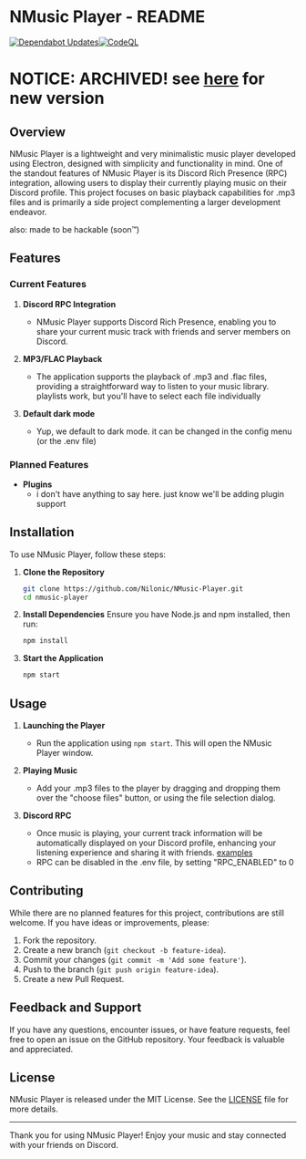 # NMusic Player - README

<!--
if you can see this, hey!
you're probably looking at the source code (or raw file)
that's cool, i'm just gonna say this:
i'm most likely gonna change the discord client id randomly
so if the RPC name changes, don't worry, it'll probably go back soon

also, if you are cloning this, how's it going? i'll make a community server for this if y'all want to
-->

[![Dependabot Updates](https://github.com/Nilonic/NMusic-Player/actions/workflows/dependabot/dependabot-updates/badge.svg)](https://github.com/Nilonic/NMusic-Player/actions/workflows/dependabot/dependabot-updates)[![CodeQL](https://github.com/Nilonic/NMusic-Player/actions/workflows/github-code-scanning/codeql/badge.svg?branch=main)](https://github.com/Nilonic/NMusic-Player/actions/workflows/github-code-scanning/codeql)

<!--CodeQL is on-push, Dependabot is daily-->

# NOTICE: ARCHIVED! see [here](https://github.com/Nilonic/NMusicPlayerV2) for new version

## Overview

NMusic Player is a lightweight and very minimalistic music player developed using Electron, designed with simplicity and functionality in mind. One of the standout features of NMusic Player is its Discord Rich Presence (RPC) integration, allowing users to display their currently playing music on their Discord profile. This project focuses on basic playback capabilities for .mp3 files and is primarily a side project complementing a larger development endeavor.

also: made to be hackable (soon&#8482;)

## Features

### Current Features

1. **Discord RPC Integration**
   - NMusic Player supports Discord Rich Presence, enabling you to share your current music track with friends and server members on Discord.

2. **MP3/FLAC Playback**
   - The application supports the playback of .mp3 and .flac files, providing a straightforward way to listen to your music library. playlists work, but you'll have to select each file individually

3. **Default dark mode**
   - Yup, we default to dark mode. it can be changed in the config menu (or the .env file)

### Planned Features

- **Plugins**
   - i don't have anything to say here. just know we'll be adding plugin support

## Installation

To use NMusic Player, follow these steps:

1. **Clone the Repository**
   ```bash
   git clone https://github.com/Nilonic/NMusic-Player.git
   cd nmusic-player
   ```

2. **Install Dependencies**
   Ensure you have Node.js and npm installed, then run:
   ```bash
   npm install
   ```

3. **Start the Application**
   ```bash
   npm start
   ```
<!--
can't really hide much in a public repo, can we?
in all seriousness tho. i'll figure out how to make extensions work, no matter how much it hurts
i mean, how hard could it be? (last words)
 - Nilon
-->
## Usage

1. **Launching the Player**
   - Run the application using `npm start`. This will open the NMusic Player window.

2. **Playing Music**
   - Add your .mp3 files to the player by dragging and dropping them over the "choose files" button, or using the file selection dialog.
3. **Discord RPC**
   - Once music is playing, your current track information will be automatically displayed on your Discord profile, enhancing your listening experience and sharing it with friends. [examples](examples/rpc/)
   - RPC can be disabled in the .env file, by setting "RPC_ENABLED" to 0

## Contributing

While there are no planned features for this project, contributions are still welcome. If you have ideas or improvements, please:

1. Fork the repository.
2. Create a new branch (`git checkout -b feature-idea`).
3. Commit your changes (`git commit -m 'Add some feature'`).
4. Push to the branch (`git push origin feature-idea`).
5. Create a new Pull Request.

## Feedback and Support

If you have any questions, encounter issues, or have feature requests, feel free to open an issue on the GitHub repository. Your feedback is valuable and appreciated.

## License

NMusic Player is released under the MIT License. See the [LICENSE](LICENSE) file for more details.

---

Thank you for using NMusic Player! Enjoy your music and stay connected with your friends on Discord.
